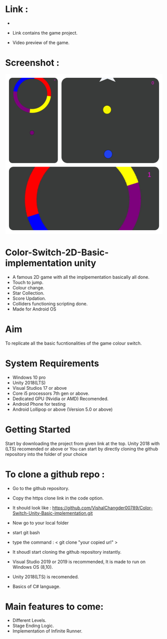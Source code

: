 # Link : 
* 

* Link contains the game project.
* Video preview of the game.

# Screenshot : 

![](GameCollage.png)

# Color-Switch-2D-Basic-implementation unity
* A famous 2D game with all the implpementation basically all done.
* Touch to jump.
* Colour change.
* Star Collection.
* Score Updation.
* Colliders functioning scripting done.
* Made for Android OS

# Aim
To replicate all the basic fucntionalities of the game colour switch.

# System Requirements
* Windows 10 pro
* Unity 2018(LTS)
* Visual Studios 17 or above
* Core i5 processors 7th gen or above.
* Dedicated GPU (Nvidia or AMD) Recomended.
* Android Phone for testing 
* Android Lollipop or above (Version 5.0 or above)

# Getting Started
Start by downloading the project from given link at the top.
Unity 2018 with (LTS) recomended or above
or
You can start by directly cloning the github repository into the folder of your choice

# To clone a github repo :
* Go to the github repository.
* Copy the https clone link in the code option.
* It should look like : https://github.com/VishalChangder00789/Color-Switch-Unity-Basic-implementation.git
* Now go to your local folder
* start git bash 
* type the command : < git clone "your copied url" > 
* It shoudl start cloning the github repository instantly.

* Visual Studio 2019 or 2019 is recommended, It is made to run on Windows OS (8,10).
* Unity 2018(LTS) is recomended.
* Basics of C# language.

# Main features to come:
* Different Levels.
* Stage Ending Logic.
* Implementation of Infinite Runner.






